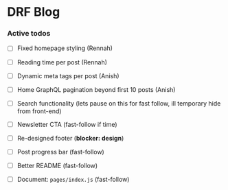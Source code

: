 # DRF Blog

### Active todos

- [ ] Fixed homepage styling (Rennah)
- [ ] Reading time per post (Rennah)

- [ ] Dynamic meta tags per post (Anish)
- [ ] Home GraphQL pagination beyond first 10 posts (Anish)

- [ ] Search functionality (lets pause on this for fast follow, ill temporary hide from front-end)
- [ ] Newsletter CTA (fast-follow if time)

- [ ] Re-designed footer (**blocker: design**)
- [ ] Post progress bar (fast-follow)
- [ ] Better README (fast-follow)
- [ ] Document: `pages/index.js` (fast-follow)
